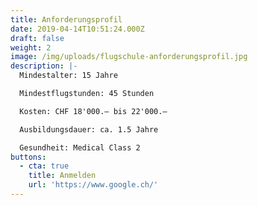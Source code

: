 ```yaml
---
title: Anforderungsprofil
date: 2019-04-14T10:51:24.000Z
draft: false
weight: 2
image: /img/uploads/flugschule-anforderungsprofil.jpg
description: |-
  Mindestalter: 15 Jahre

  Mindestflugstunden: 45 Stunden

  Kosten: CHF 18'000.– bis 22'000.–

  Ausbildungsdauer: ca. 1.5 Jahre

  Gesundheit: Medical Class 2
buttons:
  - cta: true
    title: Anmelden
    url: 'https://www.google.ch/'
---
```

